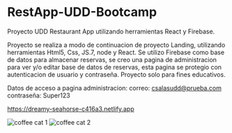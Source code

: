 # RestApp-UDD-Bootcamp

Proyecto UDD Restaurant App utilizando herramientas React y Firebase.

Proyecto se realiza a modo de continuacion de proyecto Landing, utilizando herramientas Html5, Css, JS.7, node y React. Se utilizo Firebase como base de datos para almacenar reservas, se creo una pagina de administracion para ver y/o editar base de datos de reservas, esta pagina se protegio con autenticacion de usuario y contraseña. Proyecto solo para fines educativos.

Datos de acceso a pagina administracion:
correo: csalasudd@prueba.com
contraseña: Super123


https://dreamy-seahorse-c416a3.netlify.app



![coffee cat 1](https://github.com/c-salas/RestApp-UDD-Bootcamp/assets/39786104/c0d44b38-fa41-4686-b8e6-ad9ff3adf3ca)
![coffee cat 2](https://github.com/c-salas/RestApp-UDD-Bootcamp/assets/39786104/441c01f1-0d99-4153-9a9a-c309a412714e)
